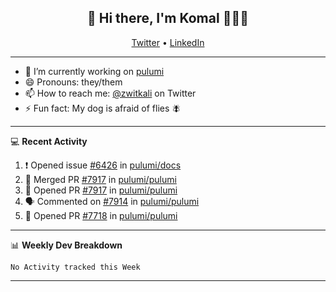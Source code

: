 <h2 align="center"> 👋 Hi there, I'm Komal 🧑🏾‍💻 </h2>
<p align="center">
    <a href="https://twitter.com/zwitkali">Twitter</a> •
    <a href="https://www.linkedin.com/in/komal-ali/">LinkedIn</a>
</p>

--------

- 🔭 I’m currently working on [pulumi](https://github.com/pulumi/pulumi)
- 😄 Pronouns: they/them
- 📫 How to reach me: [@zwitkali](https://twitter.com/zwitkali) on Twitter
- ⚡ Fun fact: My dog is afraid of flies 🪰

--------
💻 **Recent Activity**

<!--START_SECTION:activity-->
1. ❗️ Opened issue [#6426](https://github.com/pulumi/docs/issues/6426) in [pulumi/docs](https://github.com/pulumi/docs)
2. 🎉 Merged PR [#7917](https://github.com/pulumi/pulumi/pull/7917) in [pulumi/pulumi](https://github.com/pulumi/pulumi)
3. 💪 Opened PR [#7917](https://github.com/pulumi/pulumi/pull/7917) in [pulumi/pulumi](https://github.com/pulumi/pulumi)
4. 🗣 Commented on [#7914](https://github.com/pulumi/pulumi/issues/7914) in [pulumi/pulumi](https://github.com/pulumi/pulumi)
5. 💪 Opened PR [#7718](https://github.com/pulumi/pulumi/pull/7718) in [pulumi/pulumi](https://github.com/pulumi/pulumi)
<!--END_SECTION:activity-->

--------

📊 **Weekly Dev Breakdown**
<!--START_SECTION:waka-->
```text
No Activity tracked this Week
```
<!--END_SECTION:waka-->

--------